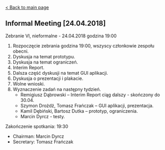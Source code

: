 [< Back to main page](/)

## Informal Meeting [24.04.2018]

Zebranie VI, nieformalne -  24.04.2018 godzina 19:00
1. Rozpoczęcie zebrania godzina 19:00, wszyscy członkowie zespołu obecni.
2. Dyskusja na temat prototypu. 
3. Dyskusja na temat ograniczeń.
4. Interim Report.
5. Dalsza część dyskusji na temat GUI aplikacji. 
6. Dyskusja o prezentacji i plakacie.
7. Wolne wnioski.
8. Wyznaczenie zadań na następny tydzień.
	- Remigiusz Dąbrowski – Interim Report ciąg dalszy - skończony do 30.04.
	- Szymon Drożdż, Tomasz Frańczak – GUI aplikacji, prezentacja.
	- Kamil Dębiński, Bartosz Dutka – prototyp, ograniczenia.
	- Marcin Dyrcz - testy.
	
Zakończenie spotkania: 19:30 
* Chairman: Marcin Dyrcz
* Secretary: Tomasz Frańczak
